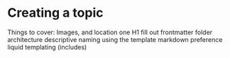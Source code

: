 # Creating a topic

Things to cover:
Images, and location
one H1
fill out frontmatter
folder architecture
descriptive naming
using the template
markdown preference
liquid templating (includes)